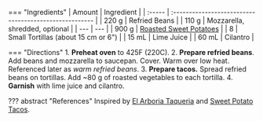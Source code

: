 === "Ingredients"
    | Amount | Ingredient                                             |
    | :----- | :----------------------------------------------------- |
    | 220 g  | Refried Beans                                          |
    | 110 g  | Mozzarella, shredded, optional                         |
    | ---    | ---                                                    |
    | 900 g  | [Roasted Sweet Potatoes](../sides/roasted-potatoes.md) |
    | 8      | Small Tortillas (about 15 cm or 6")                    |
    | 15 mL  | Lime Juice                                             |
    | 60 mL  | Cilantro                                               |

=== "Directions"
    1. **Preheat oven** to 425F (220C).
    2. **Prepare refried beans**. Add beans and mozzarella to saucepan. Cover. Warm over low heat. Referenced later as *warm refried beans*.
    3. **Prepare tacos.** Spread refried beans on tortillas. Add ~80 g of roasted vegetables to each tortilla.
    4. **Garnish** with lime juice and cilantro.

??? abstract "References"
    Inspired by [El Arboria Taqueria](https://goo.gl/maps/5rY1W9N4L1KLBRGN8) and [Sweet Potato Tacos](https://smittenkitchen.com/2018/03/sweet-potato-tacos/).
